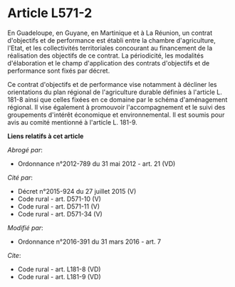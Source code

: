 # Article L571-2

En Guadeloupe, en Guyane, en Martinique et à La Réunion, un contrat d'objectifs et de performance est établi entre la chambre
d'agriculture, l'Etat, et les collectivités territoriales concourant au financement de la réalisation des objectifs de ce
contrat. La périodicité, les modalités d'élaboration et le champ d'application des contrats d'objectifs et de performance
sont fixés par décret. 

Ce contrat d'objectifs et de performance vise notamment à décliner les orientations du plan régional de l'agriculture durable
définies à l'article L. 181-8 ainsi que celles fixées en ce domaine par le schéma d'aménagement régional. Il vise également à
promouvoir l'accompagnement et le suivi des groupements d'intérêt économique et environnemental. Il est soumis pour avis au
comité mentionné à l'article L. 181-9.

**Liens relatifs à cet article**

_Abrogé par_:

  - Ordonnance n°2012-789 du 31 mai 2012 - art. 21 (VD)

_Cité par_:

  - Décret n°2015-924 du 27 juillet 2015 (V)
  - Code rural - art. D571-10 (V)
  - Code rural - art. D571-11 (V)
  - Code rural - art. D571-34 (V)

_Modifié par_:

  - Ordonnance n°2016-391 du 31 mars 2016 - art. 7

_Cite_:

  - Code rural - art. L181-8 (VD)
  - Code rural - art. L181-9 (VD)
